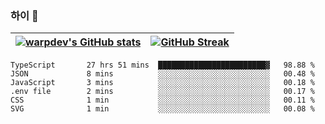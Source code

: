 
### 하이 👋
[![warpdev's GitHub stats](https://github-readme-stats.vercel.app/api?username=warpdev&show_icons=true&theme=vue-dark)](#) |[![GitHub Streak](https://github-readme-streak-stats.herokuapp.com/?user=warpdev&theme=dark)](#)
--- | --- |
<!--START_SECTION:waka-->

```text
TypeScript       27 hrs 51 mins  ████████████████████████▓   98.88 %
JSON             8 mins          ░░░░░░░░░░░░░░░░░░░░░░░░░   00.48 %
JavaScript       3 mins          ░░░░░░░░░░░░░░░░░░░░░░░░░   00.18 %
.env file        2 mins          ░░░░░░░░░░░░░░░░░░░░░░░░░   00.17 %
CSS              1 min           ░░░░░░░░░░░░░░░░░░░░░░░░░   00.11 %
SVG              1 min           ░░░░░░░░░░░░░░░░░░░░░░░░░   00.08 %
```

<!--END_SECTION:waka-->

<!--
**warpdev/warpdev** is a ✨ _special_ ✨ repository because its `README.md` (this file) appears on your GitHub profile.

Here are some ideas to get you started:

- 🔭 I’m currently working on ...
- 🌱 I’m currently learning ...
- 👯 I’m looking to collaborate on ...
- 🤔 I’m looking for help with ...
- 💬 Ask me about ...
- 📫 How to reach me: ...
- 😄 Pronouns: ...
- ⚡ Fun fact: ...
-->
